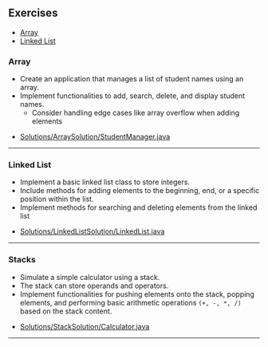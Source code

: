 ## Exercises
- [Array](#array)
- [Linked List](#linked-list)

### Array
* Create an application that manages a list of student
  names using an array.
* Implement functionalities to add, search, delete,
  and display student names.
  * Consider handling edge cases like array overflow
    when adding elements

- [Solutions/ArraySolution/StudentManager.java](Solutions/ArraySolution/StudentManager.java)

---

### Linked List
* Implement a basic linked list class to store integers.
* Include methods for adding elements to the beginning, end, or a specific
position within the list.
* Implement methods for searching and deleting elements from the linked list

- [Solutions/LinkedListSolution/LinkedList.java](Solutions/LinkedListSolution/LinkedList.java)

---

### Stacks
* Simulate a simple calculator using a stack.
* The stack can store operands and operators.
* Implement functionalities for pushing elements onto the stack, popping
elements, and performing basic arithmetic operations `(+, -, *, /)` based on the
stack content.

- [Solutions/StackSolution/Calculator.java](Solutions/StackSolution/Calculator.java)

---








